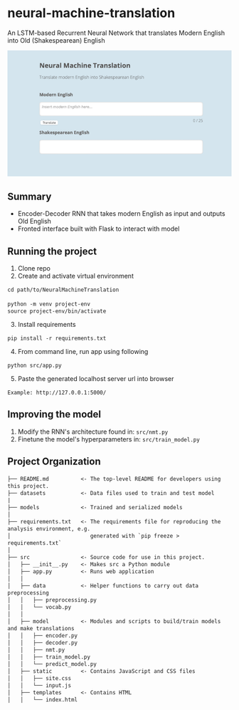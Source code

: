 neural-machine-translation
==============================

An LSTM-based Recurrent Neural Network that translates Modern English into Old (Shakespearean) English

![alt text](https://github.com/markbotros1/neural-machine-translation/blob/main/example.png?raw=true)

Summary
-------
- Encoder-Decoder RNN that takes modern English as input and outputs Old English
- Fronted interface built with Flask to interact with model

Running the project
------------
1. Clone repo
2. Create and activate virtual environment
```
cd path/to/NeuralMachineTranslation

python -m venv project-env
source project-env/bin/activate
```
3. Install requirements
```
pip install -r requirements.txt
```
4. From command line, run app using following
```
python src/app.py
```
5. Paste the generated localhost server url into browser
```
Example: http://127.0.0.1:5000/
```

Improving the model
------------
1. Modify the RNN's architecture found in: ```src/nmt.py```
2. Finetune the model's hyperparameters in: ```src/train_model.py```

Project Organization
------------

    ├── README.md          <- The top-level README for developers using this project.
    ├── datasets           <- Data files used to train and test model
    |
    ├── models             <- Trained and serialized models
    │
    ├── requirements.txt   <- The requirements file for reproducing the analysis environment, e.g.
    │                         generated with `pip freeze > requirements.txt`
    │
    ├── src                <- Source code for use in this project.
    │   ├── __init__.py    <- Makes src a Python module
    │   ├── app.py         <- Runs web application
    │   │
    │   ├── data           <- Helper functions to carry out data preprocessing
    │   │   ├── preprocessing.py
    │   │   └── vocab.py
    │   │
    │   ├── model          <- Modules and scripts to build/train models and make translations
    │   │   ├── encoder.py
    │   │   ├── decoder.py
    │   │   ├── nmt.py
    │   │   ├── train_model.py
    │   │   └── predict_model.py
    │   ├── static         <- Contains JavaScript and CSS files
    │   │   ├── site.css
    │   │   └── input.js   
    │   ├── templates      <- Contains HTML
    │   │   └── index.html             
